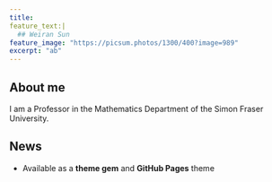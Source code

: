 ```yaml
---
title:
feature_text:|
  ## Weiran Sun
feature_image: "https://picsum.photos/1300/400?image=989"
excerpt: "ab"
---
```


## About me

I am a Professor in the Mathematics Department of the Simon Fraser University.

## News

- Available as a **theme gem** and **GitHub Pages** theme
